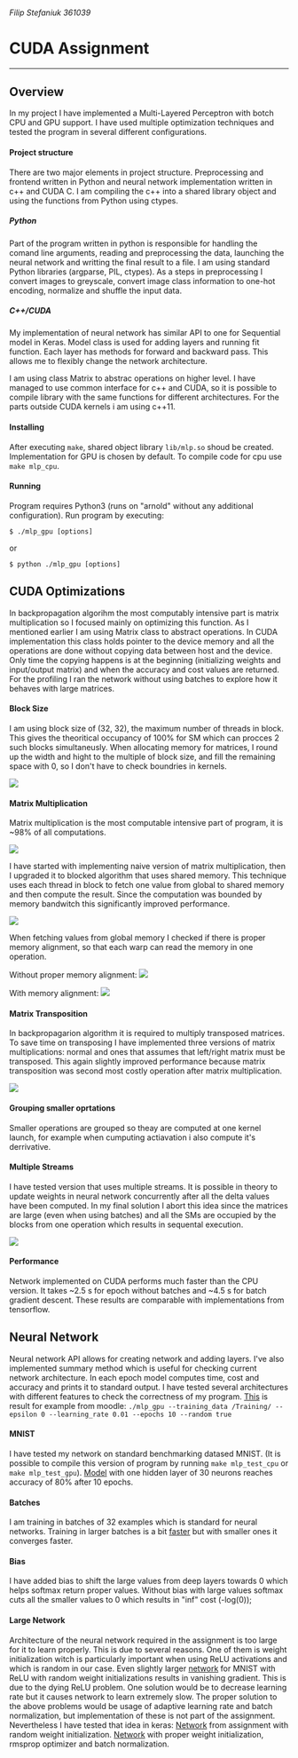 ###### Filip Stefaniuk 361039
# CUDA Assignment
----------
## Overview
In my project I have implemented a Multi-Layered Perceptron with botch CPU and GPU support. I have used multiple optimization techniques and tested the program in several different configurations.

#### Project structure

There are two major elements in project structure. Preprocessing and frontend written in Python and neural network implementation written in c++ and CUDA C. I am compiling the c++ into a shared library object and using the functions from Python using ctypes.

##### Python
Part of the program written in python is responsible for handling the comand line arguments, reading and preprocessing the data, launching the neural network and writting the final result to a file. I am using standard Python libraries (argparse, PIL, ctypes). As a steps in preprocessing I convert images to greyscale, convert image class information to one-hot encoding, normalize and shuffle the input data.

##### C++/CUDA
My implementation of neural network has similar API to one for Sequential model in Keras. Model class is used for adding layers and running fit function. Each layer has methods for forward and backward pass. This allows me to flexibly change the network architecture.

I am using class Matrix to abstrac operations on higher level. I have managed to use common interface for c++ and CUDA, so it is possible to compile library with the same functions for different architectures. For the parts outside CUDA kernels i am using c++11.

#### Installing
After executing `make`, shared object library `lib/mlp.so` shoud be created.
Implementation for GPU is chosen by default. To compile code for cpu use `make mlp_cpu`.

#### Running
Program requires Python3 (runs on "arnold" without any additional configuration). Run program by executing:
```
$ ./mlp_gpu [options]
```
or
```
$ python ./mlp_gpu [options]
```
## CUDA Optimizations
In backpropagation algorihm the most computably intensive part is matrix multiplication so I focused mainly on optimizing this function. As I mentioned earlier I am using Matrix class to abstract operations. In CUDA implementation this class holds pointer to the device memory and all the operations are done without copying data between host and the device. Only time the copying happens is at the beginning (initializing weights and input/output matrix) and when the accuracy and cost values are returned.
For the profiling I ran the network without using batches to explore how it behaves with large matrices.

#### Block Size
I am using block size of (32, 32), the maximum number of threads in block. This gives the theoritical occupancy of 100% for SM which can procces 2 such blocks simultaneusly. When allocating memory for matrices, I round up the width and hight to the multiple of block size, and fill the remaining space with 0, so I don't have to check boundries in kernels.

![](./media/image03.png)

#### Matrix Multiplication
Matrix multiplication is the most computable intensive part of program, it is ~98% of all computations.

![](./media/image01.png)

I have started with implementing naive version of matrix multiplication, then I upgraded it to blocked algorithm that uses shared memory. This technique uses each thread in block to fetch one value from global to shared memory and then compute the result. Since the computation was bounded by memory bandwitch this significantly improved performance.

![](./media/image04.png)

When fetching values from global memory I checked if there is proper memory alignment, so that each warp can read the memory in one operation.

Without proper memory alignment:
![](./media/image05.png)

With memory alignment:
![](./media/image06.png)

#### Matrix Transposition
In backpropagarion algorithm it is required to multiply transposed matrices. To save time on transposing I have implemented three versions of matrix  multiplications: normal and ones that assumes that left/right matrix must be transposed. This again slightly improved performance because matrix transposition was second most costly operation after matrix multiplication.

![](./media/image02.png)

#### Grouping smaller oprtations
Smaller operations are grouped so theay are computed at one kernel launch, for example when cumputing actiavation i also compute it's derrivative.

#### Multiple Streams
I have tested version that uses multiple streams. It is possible in theory to update weights in neural network concurrently after all the delta values have been computed. In my final solution I abort this idea since the matrices are large (even when using batches) and all the SMs are occupied by the blocks from one operation which results in sequental execution.

![](./media/image07.png)

#### Performance
Network implemented on CUDA performs much faster than the CPU version. It takes ~2.5 s for epoch without batches and ~4.5 s for batch gradient descent. These results are comparable with implementations from tensorflow.  

## Neural Network
Neural network API allows for creating network and adding layers. I've also implemented summary method which is useful for checking current network architecture.
In each epoch model computes time, cost and accuracy and prints it to standard output. 
I have tested several architectures with different features to check the correctness of my program.
[This](./logs/log01.txt) is result for example from moodle:
```./mlp_gpu --training_data /Training/ --epsilon 0 --learning_rate 0.01 --epochs 10 --random true```
#### MNIST
I have tested my network on standard benchmarking datased MNIST. (It is possible to compile this version of program by running `make mlp_test_cpu` or `make mlp_test_gpu`). [Model](./logs/log03.txt) with one hidden layer of 30 neurons reaches accuracy of 80% after 10 epochs.

#### Batches
I am training in batches of 32 examples which is standard for neural networks. Training in larger batches is a bit [faster](./logs/log02.txt) but with smaller ones it converges faster.

#### Bias
 I have added bias to shift the large values from deep layers towards 0 which helps softmax return proper values. Without bias with large values softmax cuts all the smaller values to 0 which results in "inf" cost (-log(0));

#### Large Network
Architecture of the neural network required in the assignment is too large for it to learn properly. This is due to several reasons. One of them is weight initialization witch is particularly important when using ReLU activations and which is random in our case.
Even slightly larger [network](./logs/log04.txt) for MNIST with ReLU with random weight initializations results in vanishing gradient. 
This is due to the dying ReLU problem. One solution would be to decrease learning rate but it causes network to learn extremely slow.
The proper solution to the above problems would be usage of adaptive learning rate and batch normalization, but implementation of these is not part of the assignment. Nevertheless I have tested that idea in keras:
[Network](./logs/log05.txt) from assignment with random weight initialization.
[Network](./logs/log06.txt) with proper weight initialization, rmsprop optimizer and batch normalization.
